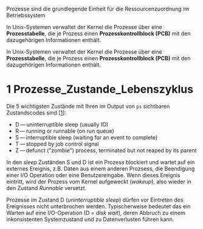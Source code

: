 
Prozesse sind die grundlegende Einheit für die Ressourcenzuordnung im Betriebssystem

In Unix-Systemen verwaltet der Kernel die Prozesse über eine **Prozesstabelle**, die je Prozess einen **Prozesskontrollblock (PCB)** mit den dazugehörigen Informationen enthält.

In Unix-Systemen verwaltet der Kernel die Prozesse über eine **Prozesstabelle**, die je Prozess einen **Prozesskontrollblock (PCB)** mit den dazugehörigen Informationen enthält.

# 1 Prozesse_Zustande_Lebenszyklus


Die 5 wichtigsten Zustände mit Ihren im Output von `ps` sichtbaren Zustandscodes sind [[1](https://moodle.oncampus.de/modules/ir866/onmod/proc/processes.html#_footnotedef_1 "View footnote.")]:

- D — uninterruptible sleep (usually IO)
- R — running or runnable (on run queue)
- S — interruptible sleep (waiting for an event to complete)
- T — stopped by job control signal
- Z — defunct ("zombie") process, terminated but not reaped by its parent



In den _sleep_ Zuständen S und D ist ein Prozess blockiert und wartet auf ein externes Ereignis, z.B. Daten aus einem anderen Prozsess, die Beendigung einer I/O Operation oder eine Benutzereingabe. Wenn dieses Ereignis eintritt, wird der Prozess vom Kernel aufgeweckt (_wakeup_), also wieder in den Zustand _Runnable_ versetzt.

Prozesse im Zustand D (_uninterruptible sleep_) dürfen vor Eintreten des Ereignisses nicht unterbrochen werden. Typischerweise bedeutet das ein Warten auf eine I/O-Operation (D = _disk wait_), deren Abbruch zu einem inkonsistenten Systemzustand und zu Datenverlusten führen kann.

